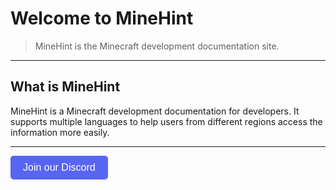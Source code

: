 # Welcome to MineHint

> MineHint is the Minecraft development documentation site.

---

## What is MineHint

MineHint is a Minecraft development documentation for developers. It supports multiple languages to help users from different regions access the information more easily.

---

<a href="https://discord.gg/kvr6DKuR2f" target="_blank" rel="noopener noreferrer" style="text-decoration: none;">
  <button style="background-color: #5865F2; color: white; border: none; padding: 10px 20px; border-radius: 5px; font-size: 16px; cursor: pointer;">
    Join our Discord
  </button>
</a>
